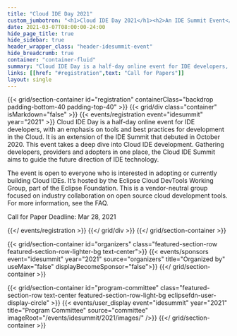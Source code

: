 ```yaml
---
title: "Cloud IDE Day 2021"
custom_jumbotron: "<h1>Cloud IDE Day 2021</h1><h2>An IDE Summit Event</h2><h2>Guiding the Future of IDE Development</h2><p>May 19, 2021 8AM-11AM PST (5PM-8PM CET)</p>"
date: 2021-03-07T08:00:00-24:00
hide_page_title: true
hide_sidebar: true
header_wrapper_class: "header-idesummit-event"
hide_breadcrumb: true
container: "container-fluid"
summary: "Cloud IDE Day is a half-day online event for IDE developers, with an emphasis on tools and best practices for development in the Cloud. It is an extension of the IDE Summit that debuted in October 2020.  This event takes a deep dive into Cloud IDE development. Gathering developers, providers and adopters in one place, the Cloud IDE Summit aims to guide the future direction of IDE technology."
links: [[href: "#registration",text: "Call for Papers"]]
layout: single
---
```


<!-- Add registration using legacy CSS -->
{{< grid/section-container id="registration" containerClass="backdrop padding-bottom-40 padding-top-40" >}} {{< grid/div class="container" isMarkdown="false" >}} {{< events/registration event="idesummit" year="2021" >}} 
Cloud IDE Day is a half-day online event for IDE developers, with an emphasis on tools and best practices for development in the Cloud. It is an extension of the IDE Summit that debuted in October 2020.  This event takes a deep dive into Cloud IDE development. Gathering developers, providers and adopters in one place, the Cloud IDE Summit aims to guide the future direction of IDE technology. 

The event is open to everyone who is interested in adopting or currently building Cloud IDEs. It’s hosted by the Eclipse Cloud DevTools Working Group, part of the Eclipse Foundation. This is a vendor-neutral group focused on industry collaboration on open source cloud development tools. For more information, see the FAQ.

Call for Paper Deadline: Mar 28, 2021

{{</ events/registration >}} {{</ grid/div >}} {{</ grid/section-container >}}

{{< grid/section-container id="organizers" class="featured-section-row featured-section-row-lighter-bg text-center">}}
  {{< events/sponsors event="idesummit" year="2021" source="organizers" title="Organized by" useMax="false" displayBecomeSponsor="false">}}
{{</ grid/section-container >}}

<!-- Add user carousel for committee -->
{{< grid/section-container id="program-committee" class="featured-section-row text-center featured-section-row-light-bg eclipsefdn-user-display-circle" >}}
  {{< events/user_display event="idesummit" year="2021" title="Program Committee" source="committee" imageRoot="/events/idesummit/2021/images/" />}}
{{</ grid/section-container >}}